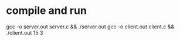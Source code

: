# compile and run
gcc -o server.out server.c && ./server.out
gcc -o client.out client.c && ./client.out 15 3
